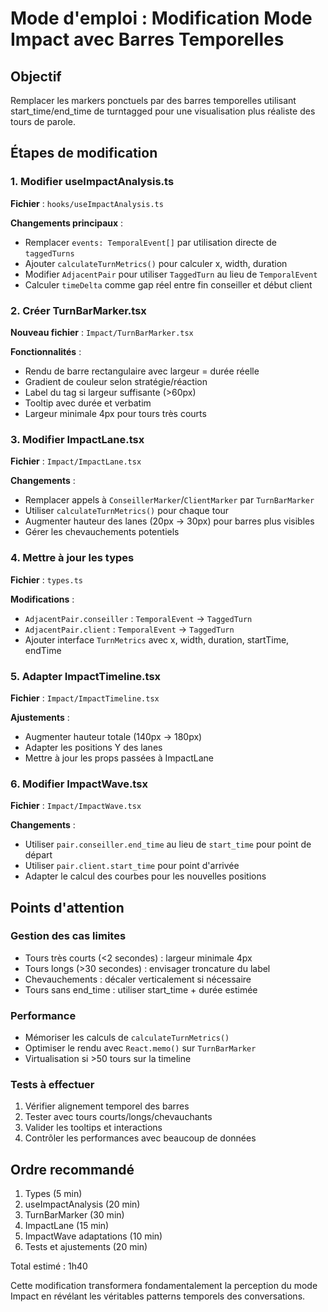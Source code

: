 # Mode d'emploi : Modification Mode Impact avec Barres Temporelles

## Objectif

Remplacer les markers ponctuels par des barres temporelles utilisant start_time/end_time de turntagged pour une visualisation plus réaliste des tours de parole.

## Étapes de modification

### 1. Modifier useImpactAnalysis.ts

**Fichier** : `hooks/useImpactAnalysis.ts`

**Changements principaux** :

- Remplacer `events: TemporalEvent[]` par utilisation directe de `taggedTurns`
- Ajouter `calculateTurnMetrics()` pour calculer x, width, duration
- Modifier `AdjacentPair` pour utiliser `TaggedTurn` au lieu de `TemporalEvent`
- Calculer `timeDelta` comme gap réel entre fin conseiller et début client

### 2. Créer TurnBarMarker.tsx

**Nouveau fichier** : `Impact/TurnBarMarker.tsx`

**Fonctionnalités** :

- Rendu de barre rectangulaire avec largeur = durée réelle
- Gradient de couleur selon stratégie/réaction
- Label du tag si largeur suffisante (>60px)
- Tooltip avec durée et verbatim
- Largeur minimale 4px pour tours très courts

### 3. Modifier ImpactLane.tsx

**Fichier** : `Impact/ImpactLane.tsx`

**Changements** :

- Remplacer appels à `ConseillerMarker`/`ClientMarker` par `TurnBarMarker`
- Utiliser `calculateTurnMetrics()` pour chaque tour
- Augmenter hauteur des lanes (20px → 30px) pour barres plus visibles
- Gérer les chevauchements potentiels

### 4. Mettre à jour les types

**Fichier** : `types.ts`

**Modifications** :

- `AdjacentPair.conseiller` : `TemporalEvent` → `TaggedTurn`
- `AdjacentPair.client` : `TemporalEvent` → `TaggedTurn`
- Ajouter interface `TurnMetrics` avec x, width, duration, startTime, endTime

### 5. Adapter ImpactTimeline.tsx

**Fichier** : `Impact/ImpactTimeline.tsx`

**Ajustements** :

- Augmenter hauteur totale (140px → 180px)
- Adapter les positions Y des lanes
- Mettre à jour les props passées à ImpactLane

### 6. Modifier ImpactWave.tsx

**Fichier** : `Impact/ImpactWave.tsx`

**Changements** :

- Utiliser `pair.conseiller.end_time` au lieu de `start_time` pour point de départ
- Utiliser `pair.client.start_time` pour point d'arrivée
- Adapter le calcul des courbes pour les nouvelles positions

## Points d'attention

### Gestion des cas limites

- Tours très courts (<2 secondes) : largeur minimale 4px
- Tours longs (>30 secondes) : envisager troncature du label
- Chevauchements : décaler verticalement si nécessaire
- Tours sans end_time : utiliser start_time + durée estimée

### Performance

- Mémoriser les calculs de `calculateTurnMetrics()`
- Optimiser le rendu avec `React.memo()` sur `TurnBarMarker`
- Virtualisation si >50 tours sur la timeline

### Tests à effectuer

1. Vérifier alignement temporel des barres
2. Tester avec tours courts/longs/chevauchants
3. Valider les tooltips et interactions
4. Contrôler les performances avec beaucoup de données

## Ordre recommandé

1. Types (5 min)
2. useImpactAnalysis (20 min)
3. TurnBarMarker (30 min)
4. ImpactLane (15 min)
5. ImpactWave adaptations (10 min)
6. Tests et ajustements (20 min)

Total estimé : 1h40

Cette modification transformera fondamentalement la perception du mode Impact en révélant les véritables patterns temporels des conversations.
